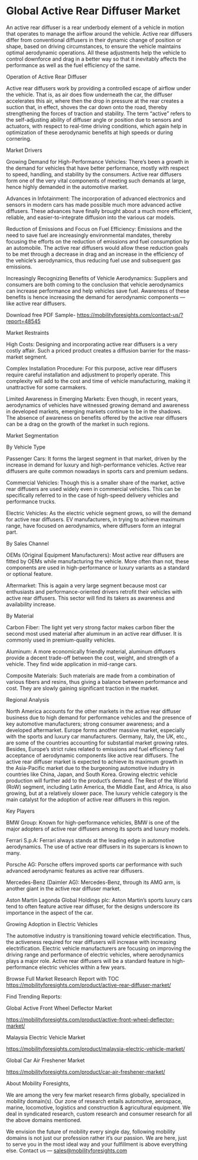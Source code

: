 # Global Active Rear Diffuser Market

An active rear diffuser is a rear underbody element of a vehicle in motion that operates to manage the airflow around the vehicle. Active rear diffusers differ from conventional diffusers in their dynamic change of position or shape, based on driving circumstances, to ensure the vehicle maintains optimal aerodynamic operations. All these adjustments help the vehicle to control downforce and drag in a better way so that it inevitably affects the performance as well as the fuel efficiency of the same.

Operation of Active Rear Diffuser

Active rear diffusers work by providing a controlled escape of airflow under the vehicle. That is, as air does flow underneath the car, the diffuser accelerates this air, where then the drop in pressure at the rear creates a suction that, in effect, shoves the car down onto the road, thereby strengthening the forces of traction and stability. The term “active” refers to the self-adjusting ability of diffuser angle or position due to sensors and actuators, with respect to real-time driving conditions, which again help in optimization of these aerodynamic benefits at high speeds or during cornering.

Market Drivers

Growing Demand for High-Performance Vehicles: There’s been a growth in the demand for vehicles that have better performance, mostly with respect to speed, handling, and stability by the consumers. Active rear diffusers form one of the very vital components of meeting such demands at large, hence highly demanded in the automotive market.

Advances in Infotainment: The incorporation of advanced electronics and sensors in modern cars has made possible much more advanced active diffusers. These advances have finally brought about a much more efficient, reliable, and easier-to-integrate diffusion into the various car models.

Reduction of Emissions and Focus on Fuel Efficiency: Emissions and the need to save fuel are increasingly environmental mandates, thereby focusing the efforts on the reduction of emissions and fuel consumption by an automobile. The active rear diffusers would allow these reduction goals to be met through a decrease in drag and an increase in the efficiency of the vehicle’s aerodynamics, thus reducing fuel use and subsequent gas emissions.

Increasingly Recognizing Benefits of Vehicle Aerodynamics: Suppliers and consumers are both coming to the conclusion that vehicle aerodynamics can increase performance and help vehicles save fuel. Awareness of these benefits is hence increasing the demand for aerodynamic components — like active rear diffusers.

Download free PDF Sample- https://mobilityforesights.com/contact-us/?report=48545

Market Restraints

High Costs: Designing and incorporating active rear diffusers is a very costly affair. Such a priced product creates a diffusion barrier for the mass-market segment.

Complex Installation Procedure: For this purpose, active rear diffusers require careful installation and adjustment to properly operate. This complexity will add to the cost and time of vehicle manufacturing, making it unattractive for some carmakers.

Limited Awareness in Emerging Markets: Even though, in recent years, aerodynamics of vehicles have witnessed growing demand and awareness in developed markets, emerging markets continue to be in the shadows. The absence of awareness on benefits offered by the active rear diffusers can be a drag on the growth of the market in such regions.

Market Segmentation

By Vehicle Type

Passenger Cars: It forms the largest segment in that market, driven by the increase in demand for luxury and high-performance vehicles. Active rear diffusers are quite common nowadays in sports cars and premium sedans.

Commercial Vehicles: Though this is a smaller share of the market, active rear diffusers are used widely even in commercial vehicles. This can be specifically referred to in the case of high-speed delivery vehicles and performance trucks.

Electric Vehicles: As the electric vehicle segment grows, so will the demand for active rear diffusers. EV manufacturers, in trying to achieve maximum range, have focused on aerodynamics, where diffusers form an integral part.

By Sales Channel

OEMs (Original Equipment Manufacturers): Most active rear diffusers are fitted by OEMs while manufacturing the vehicle. More often than not, these components are used in high-performance or luxury variants as a standard or optional feature.

Aftermarket: This is again a very large segment because most car enthusiasts and performance-oriented drivers retrofit their vehicles with active rear diffusers. This sector will find its takers as awareness and availability increase.

By Material

Carbon Fiber: The light yet very strong factor makes carbon fiber the second most used material after aluminum in an active rear diffuser. It is commonly used in premium-quality vehicles.

Aluminum: A more economically friendly material, aluminum diffusers provide a decent trade-off between the cost, weight, and strength of a vehicle. They find wide application in mid-range cars.

Composite Materials: Such materials are made from a combination of various fibers and resins, thus giving a balance between performance and cost. They are slowly gaining significant traction in the market.

Regional Analysis

North America accounts for the other markets in the active rear diffuser business due to high demand for performance vehicles and the presence of key automotive manufacturers; strong consumer awareness; and a developed aftermarket. Europe forms another massive market, especially with the sports and luxury car manufacturers. Germany, Italy, the UK, etc., are some of the countries accounting for substantial market growing rates. Besides, Europe’s strict rules related to emissions and fuel efficiency fuel acceptance of aerodynamic components like active rear diffusers. The active rear diffuser market is expected to achieve its maximum growth in the Asia-Pacific market due to the burgeoning automotive industry in countries like China, Japan, and South Korea. Growing electric vehicle production will further add to the product’s demand. The Rest of the World (RoW) segment, including Latin America, the Middle East, and Africa, is also growing, but at a relatively slower pace. The luxury vehicle category is the main catalyst for the adoption of active rear diffusers in this region.

Key Players

BMW Group: Known for high-performance vehicles, BMW is one of the major adopters of active rear diffusers among its sports and luxury models.

Ferrari S.p.A: Ferrari always stands at the leading edge in automotive aerodynamics. The use of active rear diffusers in its supercars is known to many.

Porsche AG: Porsche offers improved sports car performance with such advanced aerodynamic features as active rear diffusers.

Mercedes-Benz (Daimler AG): Mercedes-Benz, through its AMG arm, is another giant in the active rear diffuser market.

Aston Martin Lagonda Global Holdings plc: Aston Martin’s sports luxury cars tend to often feature active rear diffuser, for the designs underscore its importance in the aspect of the car.

Growing Adoption in Electric Vehicles

The automotive industry is transitioning toward vehicle electrification. Thus, the activeness required for rear diffusers will increase with increasing electrification. Electric vehicle manufacturers are focusing on improving the driving range and performance of electric vehicles, where aerodynamics plays a major role. Active rear diffusers will be a standard feature in high-performance electric vehicles within a few years.

Browse Full Market Research Report with TOC https://mobilityforesights.com/product/active-rear-diffuser-market/

Find Trending Reports:

Global Active Front Wheel Deflector Market

https://mobilityforesights.com/product/active-front-wheel-deflector-market/

Malaysia Electric Vehicle Market

https://mobilityforesights.com/product/malaysia-electric-vehicle-market/

Global Car Air Freshener Market

https://mobilityforesights.com/product/car-air-freshener-market/

About Mobility Foresights,

We are among the very few market research firms globally, specialized in mobility domain(s). Our zone of research entails automotive, aerospace, marine, locomotive, logistics and construction & agricultural equipment. We deal in syndicated research, custom research and consumer research for all the above domains mentioned.

We envision the future of mobility every single day, following mobility domains is not just our profession rather it’s our passion. We are here, just to serve you in the most ideal way and your fulfillment is above everything else. Contact us — sales@mobilityforesights.com
